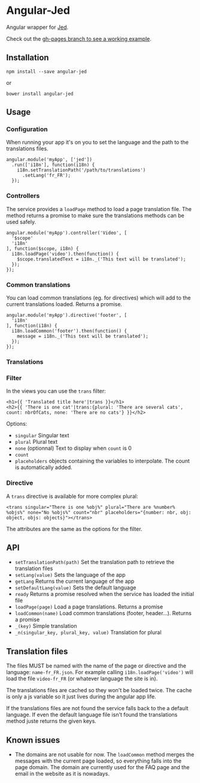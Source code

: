 # Angular-Jed

Angular wrapper for [Jed](http://slexaxton.github.io/Jed/).

Check out the [gh-pages branch to see a working example](http://dailymotion.github.io/angular-jed/#/home).

## Installation

    npm install --save angular-jed

or

    bower install angular-jed

## Usage

### Configuration

When running your app it's on you to set the language and the path to the translations files.

    angular.module('myApp', ['jed'])
      .run(['i18n'], function(i18n) {
        i18n.setTranslationPath('/path/to/translations')
          .setLang('fr_FR');
      });

### Controllers

The service provides a `loadPage` method to load a page translation file. The method returns a promise to make sure the translations methods can be used safely.

    angular.module('myApp').controller('Video', [
      '$scope'
      'i18n'
    ], function($scope, i18n) {
      i18n.loadPage('video').then(function() {
        $scope.translatedText = i18n._('This text will be translated');
      });
    });

### Common translations

You can load common translations (eg. for directives) which will add to the current translations loaded. Returns a promise.

    angular.module('myApp').directive('footer', [
      'i18n'
    ], function(i18n) {
      i18n.loadCommon('footer').then(function() {
        message = i18n._('This text will be translated');
      });
    });

### Translations

### Filter

In the views you can use the `trans` filter:

    <h1>{{ 'Translated title here'|trans }}</h1>
    <h2>{{ 'There is one cat'|trans:{plural: 'There are several cats', count: nbrOfCats, none: 'There are no cats'} }}</h2>

Options:
* `singular` Singular text
* `plural` Plural text
* `none` (optionnal) Text to display when `count` is 0
* `count`
* `placeholders` objects containing the variables to interpolate. The count is automatically added.

### Directive

A `trans` directive is available for more complex plural:

    <trans singular="There is one %obj%" plural="There are %number% %objs%" none="No %objs%" count="nbr" placeholders="{number: nbr, obj: object, objs: objects}"></trans>

The attributes are the same as the options for the filter.

## API

* `setTranslationPath(path)` Set the translation path to retrieve the translation files
* `setLang(value)` Sets the language of the app
* `getLang` Returns the current language of the app
* `setDefaultLang(value)` Sets the default language
* `ready` Returns a promise resolved when the service has loaded the initial file
* `loadPage(page)` Load a page translations. Returns a promise
* `loadCommon(name)` Load common translations (footer, header...). Returns a promise
* `_(key)` Simple translation
* `_n(singular_key, plural_key, value)` Translation for plural

## Translation files

The files MUST be named with the name of the page or directive and the language: `name-fr_FR.json`.
For example calling `i18n.loadPage('video')` will load the file `video-fr_FR` (or whatever language the site is in).

The translations files are cached so they won't be loaded twice. The cache is only a js variable so it just lives during the angular app life.

If the translations files are not found the service falls back to the a default language. If even the default language file isn't found the translations method juste returns the given keys.

## Known issues

* The domains are not usable for now. The `loadCommon` method merges the messages with the current page loaded, so everything falls into the page domain. The domain are currently used for the FAQ page and the email in the website as it is nowadays.
